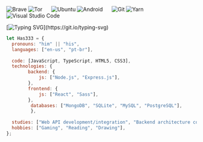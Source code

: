 ![Brave](https://img.shields.io/badge/Brave-FB542B?style=for-the-badge&logo=Brave&logoColor=white)
![Tor](https://img.shields.io/badge/Tor-7D4698?style=for-the-badge&logo=Tor-Browser&logoColor=white)
&nbsp;&nbsp;&nbsp;&nbsp;
![Ubuntu](https://img.shields.io/badge/Ubuntu-E95420?style=for-the-badge&logo=ubuntu&logoColor=white)
![Android](https://img.shields.io/badge/Android-3DDC84?style=for-the-badge&logo=android&logoColor=white)
&nbsp;&nbsp;&nbsp;&nbsp;
![Git](https://img.shields.io/badge/git-%23F05033.svg?style=for-the-badge&logo=git&logoColor=white)
![Yarn](https://img.shields.io/badge/yarn-%232C8EBB.svg?style=for-the-badge&logo=yarn&logoColor=white)
![Visual Studio Code](https://img.shields.io/badge/Visual%20Studio%20Code-0078d7.svg?style=for-the-badge&logo=visual-studio-code&logoColor=white)

[![Typing SVG](https://readme-typing-svg.herokuapp.com?font=Chakra+Petch&size=30&color=93D1FF&lines=~$+echo+'Hello+World!')](https://git.io/typing-svg)
```javascript
let Has333 = {
  pronouns: "him" || "his",
  languages: ["en-us", "pt-br"],
  
  code: [JavaScript, TypeScript, HTML5, CSS3],
  technologies: {
        backend: {
            js: ["Node.js", "Express.js"],
        },
        frontend: {
            js: ["React", "Sass"],
        },
         databases: ["MongoDB", "SQLite", "MySQL", "PostgreSQL"],
         },
         
  studies: ["Web API development/integration", "Backend architecture concepts", "Application security testing"],
  hobbies: ["Gaming", "Reading", "Drawing"],
};
```


